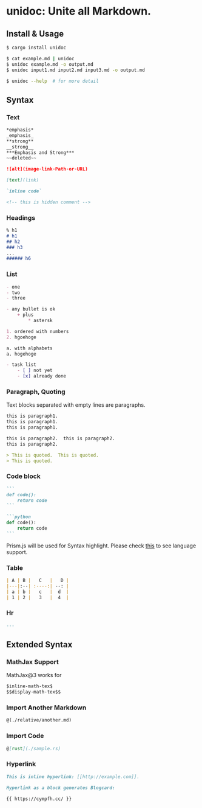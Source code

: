 # unidoc: Unite all Markdown.

## Install & Usage

```sh
$ cargo install unidoc

$ cat example.md | unidoc
$ unidoc example.md -o output.md
$ unidoc input1.md input2.md input3.md -o output.md

$ unidoc --help  # for more detail
```

## Syntax

### Text

```markdown
*emphasis*
_emphasis_
**strong**
__strong__
***Emphasis and Strong***
~~deleted~~

![alt](image-link-Path-or-URL)

[text](link)

`inline code`

<!-- this is hidden comment -->
```

### Headings

```markdown
% h1
# h1
## h2
### h3
...
###### h6
```

### List

```markdown
- one
- two
- three

- any bullet is ok
    + plus
        * astersk

1. ordered with numbers
2. hgoehoge

a. with alphabets
a. hogehoge

- task list
    - [ ] not yet
    - [x] already done
```

### Paragraph, Quoting

Text blocks separated with empty lines are paragraphs.

```markdown
this is paragraph1.
this is paragraph1.
this is paragraph1.

this is paragraph2.  this is paragraph2.
this is paragraph2.

> This is quoted.  This is quoted.
> This is quoted.
```

### Code block

````markdown
```
def code():
    return code
```

```python
def code():
    return code
```
````

Prism.js will be used for Syntax highlight.
Please check [this](https://prismjs.com/#basic-usage) to see language support.

### Table

```markdown
| A | B |   C   |   D |
|---|:--| :----:| --: |
| a | b |   c   |  d  |
| 1 | 2 |   3   |  4  |
```

### Hr

```markdown
---
```

## Extended Syntax

### MathJax Support

MathJax@3 works for

```markdown
$inline-math-tex$
$$display-math-tex$$
```

### Import Another Markdown

```markdown
@(./relative/another.md)
```

### Import Code

```markdown
@[rust](./sample.rs)
```

### Hyperlink

```markdown
This is inline hyperlink: [[http://example.com]].
```

```markdown
Hyperlink as a block generates Blogcard:

{{ https://cympfh.cc/ }}
```
